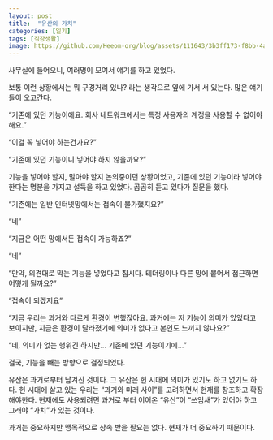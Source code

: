 ```yaml
---
layout: post
title:  "유산의 가치"
categories: [일기]
tags: [직장생활]
image: https://github.com/Heeom-org/blog/assets/111643/3b3ff173-f8bb-4aec-aa2f-0e7b64e3057f
---
```


사무실에 들어오니, 여러명이 모여서 얘기를 하고 있었다.

보통 이런 상황에서는 뭐 구경거리 있나? 라는 생각으로 옆에 가서 서 있는다. 많은 얘기들이 오고간다.

“기존에 있던 기능이에요. 회사 네트워크에서는 특정 사용자의 계정을 사용할 수 없어야 해요.”

“이걸 꼭 넣어야 하는건가요?”

“기존에 있던 기능이니 넣어야 하지 않을까요?”

기능을 넣어야 할지, 말아야 할지 논의중이던 상황이었고, 기존에 있던 기능이라 넣어야 한다는 명분을 가지고 설득을 하고 있었다. 곰곰히 듣고 있다가 질문을 했다.

“기존에는 일반 인터넷망에서는 접속이 불가했지요?”

“네”

“지금은 어떤 망에서든 접속이 가능하죠?”

“네”

“만약, 의견대로 막는 기능을 넣었다고 칩시다. 테더링이나 다른 망에 붙어서 접근하면 어떻게 될까요?”

“접속이 되겠지요”

“지금 우리는 과거와 다르게 환경이 변했잖아요. 과거에는 저 기능이 의미가 있었다고 보이지만, 지금은 환경이 달라졌기에 의미가 없다고 본인도 느끼지 않나요?”

“네, 의미가 없는 행위긴 하지만… 기존에 있던 기능이기에…”

결국, 기능을 빼는 방향으로 결정되었다.

유산은 과거로부터 남겨진 것이다. 그 유산은 현 시대에 의미가 있기도 하고 없기도 하다. 현 시대에 살고 있는 우리는 “과거와 미래 사이”를 고려하면서 현재를 창조하고 확장해야한다. 현재에도 사용되려면 과거로 부터 이어온 “유산”이 “쓰임새”가 있어야 하고 그래야 “가치”가 있는 것이다.

과거는 중요하지만 맹목적으로 상속 받을 필요는 없다. 현재가 더 중요하기 때문이다.
